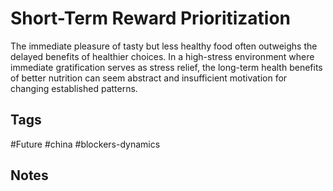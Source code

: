 # Short-Term Reward Prioritization

The immediate pleasure of tasty but less healthy food often outweighs the delayed benefits of healthier choices. In a high-stress environment where immediate gratification serves as stress relief, the long-term health benefits of better nutrition can seem abstract and insufficient motivation for changing established patterns.

## Tags
#Future #china #blockers-dynamics

## Notes
<!-- Add your notes here -->
